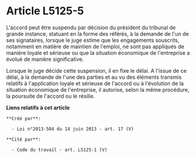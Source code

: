 # Article L5125-5

L'accord peut être suspendu par décision du président du tribunal de grande instance, statuant en la forme des référés, à la
demande de l'un de ses signataires, lorsque le juge estime que les engagements souscrits, notamment en matière de maintien de
l'emploi, ne sont pas appliqués de manière loyale et sérieuse ou que la situation économique de l'entreprise a évolué de
manière significative.

Lorsque le juge décide cette suspension, il en fixe le délai. A l'issue de ce délai, à la demande de l'une des parties et au
vu des éléments transmis relatifs à l'application loyale et sérieuse de l'accord ou à l'évolution de la situation économique
de l'entreprise, il autorise, selon la même procédure, la poursuite de l'accord ou le résilie.

**Liens relatifs à cet article**

	**Créé par**:

	  - Loi n°2013-504 du 14 juin 2013 - art. 17 (V)

	**Cité par**:

	  - Code du travail - art. L5125-1 (V)
